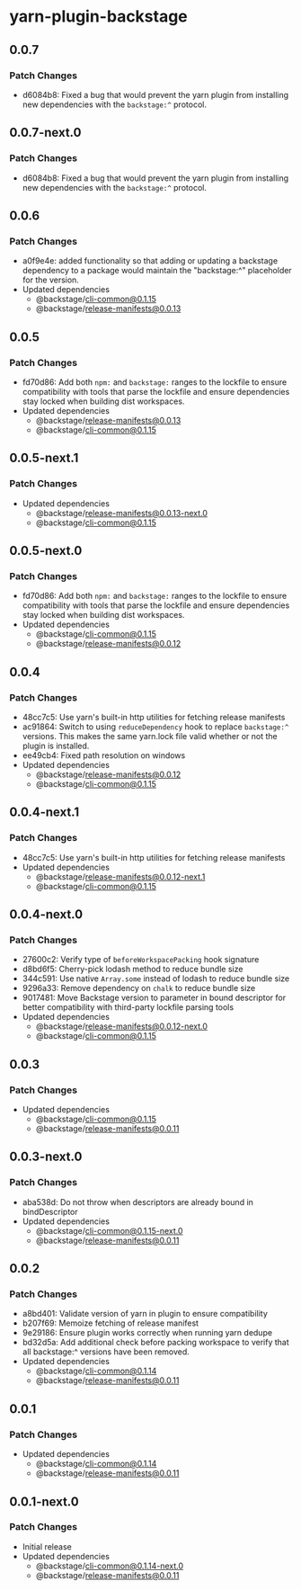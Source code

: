 # yarn-plugin-backstage

## 0.0.7

### Patch Changes

- d6084b8: Fixed a bug that would prevent the yarn plugin from installing new dependencies with the `backstage:^` protocol.

## 0.0.7-next.0

### Patch Changes

- d6084b8: Fixed a bug that would prevent the yarn plugin from installing new dependencies with the `backstage:^` protocol.

## 0.0.6

### Patch Changes

- a0f9e4e: added functionality so that adding or updating a backstage dependency to a package would maintain the "backstage:^" placeholder for the version.
- Updated dependencies
  - @backstage/cli-common@0.1.15
  - @backstage/release-manifests@0.0.13

## 0.0.5

### Patch Changes

- fd70d86: Add both `npm:` and `backstage:` ranges to the lockfile to ensure compatibility with tools that parse the lockfile and ensure dependencies stay locked when building dist workspaces.
- Updated dependencies
  - @backstage/release-manifests@0.0.13
  - @backstage/cli-common@0.1.15

## 0.0.5-next.1

### Patch Changes

- Updated dependencies
  - @backstage/release-manifests@0.0.13-next.0
  - @backstage/cli-common@0.1.15

## 0.0.5-next.0

### Patch Changes

- fd70d86: Add both `npm:` and `backstage:` ranges to the lockfile to ensure compatibility with tools that parse the lockfile and ensure dependencies stay locked when building dist workspaces.
- Updated dependencies
  - @backstage/cli-common@0.1.15
  - @backstage/release-manifests@0.0.12

## 0.0.4

### Patch Changes

- 48cc7c5: Use yarn's built-in http utilities for fetching release manifests
- ac91864: Switch to using `reduceDependency` hook to replace `backstage:^` versions. This
  makes the same yarn.lock file valid whether or not the plugin is installed.
- ee49cb4: Fixed path resolution on windows
- Updated dependencies
  - @backstage/release-manifests@0.0.12
  - @backstage/cli-common@0.1.15

## 0.0.4-next.1

### Patch Changes

- 48cc7c5: Use yarn's built-in http utilities for fetching release manifests
- Updated dependencies
  - @backstage/release-manifests@0.0.12-next.1
  - @backstage/cli-common@0.1.15

## 0.0.4-next.0

### Patch Changes

- 27600c2: Verify type of `beforeWorkspacePacking` hook signature
- d8bd6f5: Cherry-pick lodash method to reduce bundle size
- 344c591: Use native `Array.some` instead of lodash to reduce bundle size
- 9296a33: Remove dependency on `chalk` to reduce bundle size
- 9017481: Move Backstage version to parameter in bound descriptor for better
  compatibility with third-party lockfile parsing tools
- Updated dependencies
  - @backstage/release-manifests@0.0.12-next.0
  - @backstage/cli-common@0.1.15

## 0.0.3

### Patch Changes

- Updated dependencies
  - @backstage/cli-common@0.1.15
  - @backstage/release-manifests@0.0.11

## 0.0.3-next.0

### Patch Changes

- aba538d: Do not throw when descriptors are already bound in bindDescriptor
- Updated dependencies
  - @backstage/cli-common@0.1.15-next.0
  - @backstage/release-manifests@0.0.11

## 0.0.2

### Patch Changes

- a8bd401: Validate version of yarn in plugin to ensure compatibility
- b207f69: Memoize fetching of release manifest
- 9e29186: Ensure plugin works correctly when running yarn dedupe
- bd32d5a: Add additional check before packing workspace to verify that all backstage:^ versions have been removed.
- Updated dependencies
  - @backstage/cli-common@0.1.14
  - @backstage/release-manifests@0.0.11

## 0.0.1

### Patch Changes

- Updated dependencies
  - @backstage/cli-common@0.1.14
  - @backstage/release-manifests@0.0.11

## 0.0.1-next.0

### Patch Changes

- Initial release
- Updated dependencies
  - @backstage/cli-common@0.1.14-next.0
  - @backstage/release-manifests@0.0.11
